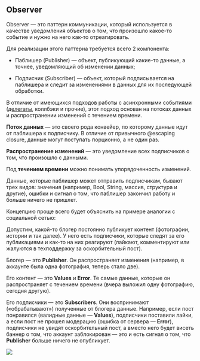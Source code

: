 ## Observer

Observer — это паттерн коммуникации, который используется в качестве уведомления объектов о том, что произошло какое-то событие и нужно на него как-то отреагировать.

Для реализации этого паттерна требуется всего 2 компонента:

* Паблишер (Publisher) — объект, публикующий какие-то данные, а точнее, уведомляющий об изменении данных;

* Подписчик (Subscriber) — объект, который подписывается на паблишера и следит за изменениями в данных для их последующей обработки.

В отличие от имеющихся подходов работы с асинхронными событиями ([делегаты](./Delegate.md), коллбэки и прочие), этот подход основан на потоках данных и распространении изменений с течением времени. 

**Поток данных** — это своего рода конвейер, по которому данные идут от паблишера к подписчику. В отличие от привычного @escaping closure, данные могут поступать порционно, а не один раз.

**Распространение изменений** — это уведомление всех подписчиков о том, что произошло с данными.

Под **течением времени** можно понимать упорядоченность изменений.

Данные, которые паблишер может отправить подписчикам, бывают трех видов: значения (например, Bool, String, массив, структура и другие), ошибки и сигнал о том, что паблишер закончил работу и больше ничего не пришлет.

Концепцию проще всего будет объяснить на примере аналогии с социальной сетью:

Допустим, какой-то блогер постоянно публикует контент (фотографии, истории и так далее). У него есть подписчики, которые следят за его публикациями и как-то на них реагируют (лайкают, комментируют или жалуются в техподдержку за оскорбительный пост).

Блогер — это **Publisher**. Он распространяет изменения (например, в аккаунте была одна фотография, теперь стало две).

Его контент — это **Values** и **Error**. Те самые данные, которые он распространяет с течением времени (вчера выложил одну фотографию, сегодня другую).

Его подписчики — это **Subscribers**. Они воспринимают («обрабатывают») полученные от блогера данные. Например, если пост понравился (валидные данные — **Values**), подписчики поставили лайки, а если пост не прошел модерацию (ошибка от сервера — **Error**), подписчики не увидят оскорбительный пост, а вместо него будет висеть баннер о том, что аккаунт заблокирован — это и есть сигнал о том, что **Publisher** больше ничего не опубликует.

![](https://habrastorage.org/r/w1560/getpro/habr/upload_files/067/0b1/e70/0670b1e70ab5365edd605e1a6abce2bf.png)
